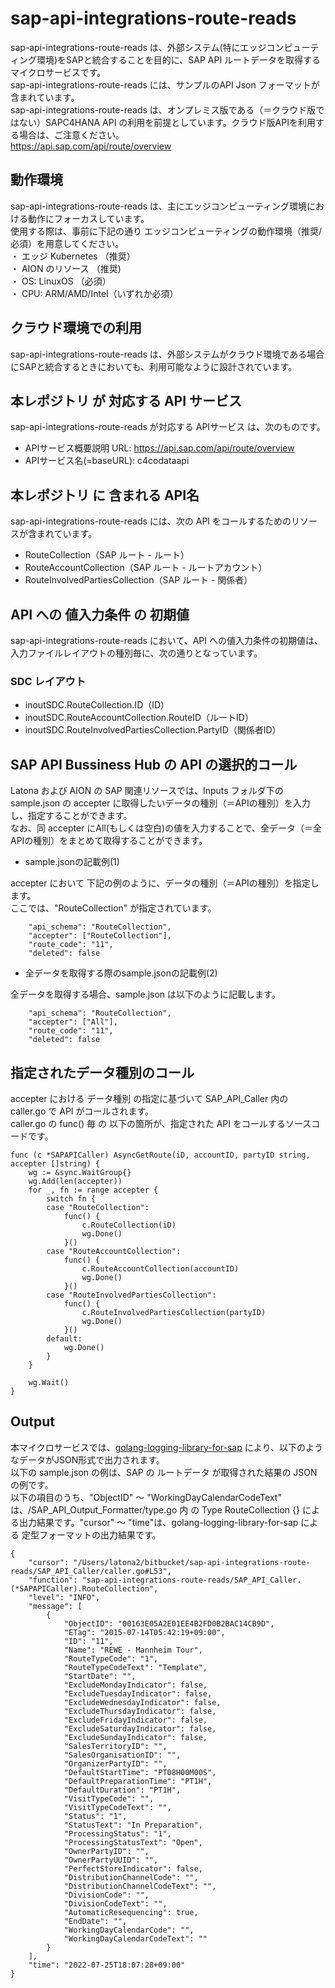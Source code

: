# sap-api-integrations-route-reads  
sap-api-integrations-route-reads は、外部システム(特にエッジコンピューティング環境)をSAPと統合することを目的に、SAP API ルートデータを取得するマイクロサービスです。  
sap-api-integrations-route-reads には、サンプルのAPI Json フォーマットが含まれています。  
sap-api-integrations-route-reads は、オンプレミス版である（＝クラウド版ではない）SAPC4HANA API の利用を前提としています。クラウド版APIを利用する場合は、ご注意ください。  
https://api.sap.com/api/route/overview  

## 動作環境
sap-api-integrations-route-reads は、主にエッジコンピューティング環境における動作にフォーカスしています。   
使用する際は、事前に下記の通り エッジコンピューティングの動作環境（推奨/必須）を用意してください。   
・ エッジ Kubernetes （推奨）    
・ AION のリソース （推奨)    
・ OS: LinuxOS （必須）    
・ CPU: ARM/AMD/Intel（いずれか必須） 

## クラウド環境での利用  
sap-api-integrations-route-reads は、外部システムがクラウド環境である場合にSAPと統合するときにおいても、利用可能なように設計されています。  

## 本レポジトリ が 対応する API サービス
sap-api-integrations-route-reads が対応する APIサービス は、次のものです。

* APIサービス概要説明 URL: https://api.sap.com/api/route/overview
* APIサービス名(=baseURL): c4codataapi

## 本レポジトリ に 含まれる API名
sap-api-integrations-route-reads には、次の API をコールするためのリソースが含まれています。  

* RouteCollection（SAP ルート - ルート）
* RouteAccountCollection（SAP ルート - ルートアカウント）
* RouteInvolvedPartiesCollection（SAP ルート - 関係者）


## API への 値入力条件 の 初期値
sap-api-integrations-route-reads において、API への値入力条件の初期値は、入力ファイルレイアウトの種別毎に、次の通りとなっています。  

### SDC レイアウト

* inoutSDC.RouteCollection.ID（ID）
* inoutSDC.RouteAccountCollection.RouteID（ルートID）
* inoutSDC.RouteInvolvedPartiesCollection.PartyID（関係者ID）


## SAP API Bussiness Hub の API の選択的コール

Latona および AION の SAP 関連リソースでは、Inputs フォルダ下の sample.json の accepter に取得したいデータの種別（＝APIの種別）を入力し、指定することができます。  
なお、同 accepter にAll(もしくは空白)の値を入力することで、全データ（＝全APIの種別）をまとめて取得することができます。  

* sample.jsonの記載例(1)  

accepter において 下記の例のように、データの種別（＝APIの種別）を指定します。  
ここでは、"RouteCollection" が指定されています。    
  
```
	"api_schema": "RouteCollection",
	"accepter": ["RouteCollection"],
	"route_code": "11",
	"deleted": false
```
  
* 全データを取得する際のsample.jsonの記載例(2)  

全データを取得する場合、sample.json は以下のように記載します。  

```
	"api_schema": "RouteCollection",
	"accepter": ["All"],
	"route_code": "11",
	"deleted": false
```

## 指定されたデータ種別のコール

accepter における データ種別 の指定に基づいて SAP_API_Caller 内の caller.go で API がコールされます。  
caller.go の func() 毎 の 以下の箇所が、指定された API をコールするソースコードです。  

```
func (c *SAPAPICaller) AsyncGetRoute(iD, accountID, partyID string, accepter []string) {
	wg := &sync.WaitGroup{}
	wg.Add(len(accepter))
	for _, fn := range accepter {
		switch fn {
		case "RouteCollection":
			func() {
				c.RouteCollection(iD)
				wg.Done()
			}()
		case "RouteAccountCollection":
			func() {
				c.RouteAccountCollection(accountID)
				wg.Done()
			}()
		case "RouteInvolvedPartiesCollection":
			func() {
				c.RouteInvolvedPartiesCollection(partyID)
				wg.Done()
			}()
		default:
			wg.Done()
		}
	}

	wg.Wait()
}
```

## Output  
本マイクロサービスでは、[golang-logging-library-for-sap](https://github.com/latonaio/golang-logging-library-for-sap) により、以下のようなデータがJSON形式で出力されます。  
以下の sample.json の例は、SAP の ルートデータ が取得された結果の JSON の例です。  
以下の項目のうち、"ObjectID" ～ "WorkingDayCalendarCodeText" は、/SAP_API_Output_Formatter/type.go 内 の Type RouteCollection {} による出力結果です。"cursor" ～ "time"は、golang-logging-library-for-sap による 定型フォーマットの出力結果です。  

```
{
	"cursor": "/Users/latona2/bitbucket/sap-api-integrations-route-reads/SAP_API_Caller/caller.go#L53",
	"function": "sap-api-integrations-route-reads/SAP_API_Caller.(*SAPAPICaller).RouteCollection",
	"level": "INFO",
	"message": [
		{
			"ObjectID": "00163E05A2E01EE4B2FD0B2BAC14CB9D",
			"ETag": "2015-07-14T05:42:19+09:00",
			"ID": "11",
			"Name": "REWE - Mannheim Tour",
			"RouteTypeCode": "1",
			"RouteTypeCodeText": "Template",
			"StartDate": "",
			"ExcludeMondayIndicator": false,
			"ExcludeTuesdayIndicator": false,
			"ExcludeWednesdayIndicator": false,
			"ExcludeThursdayIndicator": false,
			"ExcludeFridayIndicator": false,
			"ExcludeSaturdayIndicator": false,
			"ExcludeSundayIndicator": false,
			"SalesTerritoryID": "",
			"SalesOrganisationID": "",
			"OrganizerPartyID": "",
			"DefaultStartTime": "PT08H00M00S",
			"DefaultPreparationTime": "PT1H",
			"DefaultDuration": "PT1H",
			"VisitTypeCode": "",
			"VisitTypeCodeText": "",
			"Status": "1",
			"StatusText": "In Preparation",
			"ProcessingStatus": "1",
			"ProcessingStatusText": "Open",
			"OwnerPartyID": "",
			"OwnerPartyUUID": "",
			"PerfectStoreIndicator": false,
			"DistributionChannelCode": "",
			"DistributionChannelCodeText": "",
			"DivisionCode": "",
			"DivisionCodeText": "",
			"AutomaticResequencing": true,
			"EndDate": "",
			"WorkingDayCalendarCode": "",
			"WorkingDayCalendarCodeText": ""
		}
	],
	"time": "2022-07-25T18:07:28+09:00"
}


```